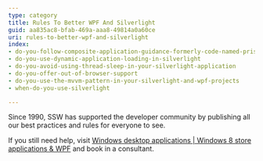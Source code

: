 ```yaml
---
type: category
title: Rules To Better WPF And Silverlight
guid: aa835ac8-bfab-469a-aaa8-49814a0a60ce
uri: rules-to-better-wpf-and-silverlight
index:
- do-you-follow-composite-application-guidance-formerly-code-named-prism-in-your-silverlight-and-wpf-projects
- do-you-use-dynamic-application-loading-in-silverlight
- do-you-avoid-using-thread-sleep-in-your-silverlight-application
- do-you-offer-out-of-browser-support
- do-you-use-the-mvvm-pattern-in-your-silverlight-and-wpf-projects
- when-do-you-use-silverlight

---
```

Since 1990, SSW has supported the developer community by publishing all our best practices and rules for everyone to see.

If you still need help, visit [Windows desktop applications | Windows 8 store applications & WPF](http&#58;//www.ssw.com.au/ssw/Consulting/Desktop-Development.aspx) and book in a consultant.

